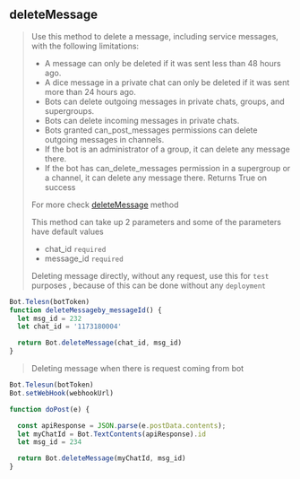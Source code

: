 ## deleteMessage

> Use this method to delete a message, including service messages, with the following limitations:
>
> - A message can only be deleted if it was sent less than 48 hours ago.
> - A dice message in a private chat can only be deleted if it was sent more than 24 hours ago.
> - Bots can delete outgoing messages in private chats, groups, and supergroups.
> - Bots can delete incoming messages in private chats.
> - Bots granted can_post_messages permissions can delete outgoing messages in channels.
> - If the bot is an administrator of a group, it can delete any message there.
> - If the bot has can_delete_messages permission in a supergroup or a channel, it can delete any message there. Returns True on success
>
> For more check [deleteMessage](https://core.telegram.org/bots/api#deletemessage) method
>
> This method can take up 2 parameters and
> some of the parameters have default values
>
> - chat_id `required`
> - message_id `required`
>
> Deleting message directly, without any request, use this for `test` purposes , because of this can be done without any `deployment`

```js
Bot.Telesn(botToken)
function deleteMessageby_messageId() {
  let msg_id = 232
  let chat_id = '1173180004'

  return Bot.deleteMessage(chat_id, msg_id)
}
```

> Deleting message when there is request coming from bot

```JavaScript
Bot.Telesun(botToken)
Bot.setWebHook(webhookUrl)

function doPost(e) {

  const apiResponse = JSON.parse(e.postData.contents);
  let myChatId = Bot.TextContents(apiResponse).id
  let msg_id = 234

  return Bot.deleteMessage(myChatId, msg_id)
}
```
